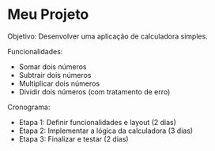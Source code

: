# Meu Projeto
Objetivo: Desenvolver uma aplicação de calculadora simples.

Funcionalidades:
- Somar dois números
- Subtrair dois números
- Multiplicar dois números
- Dividir dois números (com tratamento de erro)

Cronograma:
- Etapa 1: Definir funcionalidades e layout (2 dias)
- Etapa 2: Implementar a lógica da calculadora (3 dias)
- Etapa 3: Finalizar e testar (2 dias)
